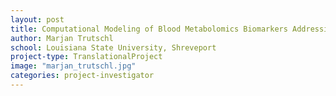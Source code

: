```yaml
---
layout: post
title: Computational Modeling of Blood Metabolomics Biomarkers Addressing Racial Disparity
author: Marjan Trutschl
school: Louisiana State University, Shreveport
project-type: TranslationalProject
image: "marjan_trutschl.jpg"
categories: project-investigator
---
```

